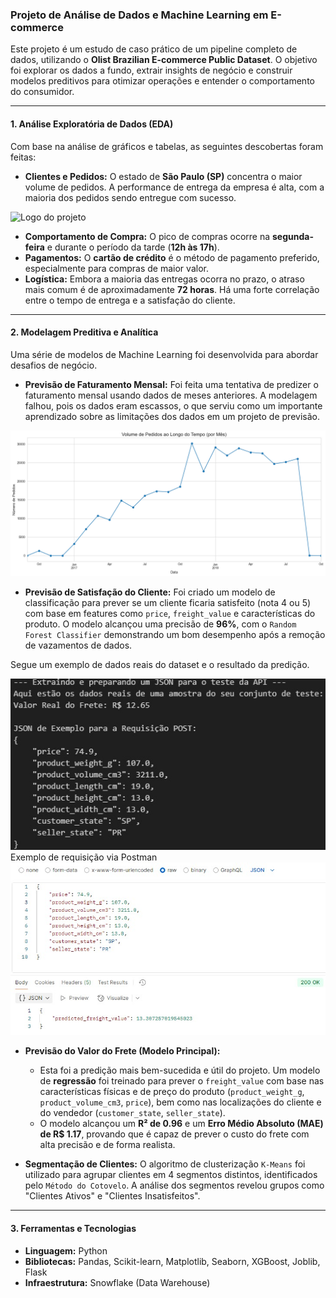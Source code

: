 ### **Projeto de Análise de Dados e Machine Learning em E-commerce**

Este projeto é um estudo de caso prático de um pipeline completo de dados, utilizando o **Olist Brazilian E-commerce Public Dataset**. O objetivo foi explorar os dados a fundo, extrair insights de negócio e construir modelos preditivos para otimizar operações e entender o comportamento do consumidor.

---

#### **1. Análise Exploratória de Dados (EDA)**

Com base na análise de gráficos e tabelas, as seguintes descobertas foram feitas:

* **Clientes e Pedidos:** O estado de **São Paulo (SP)** concentra o maior volume de pedidos. A performance de entrega da empresa é alta, com a maioria dos pedidos sendo entregue com sucesso.
<img src="notebooks/graphics/dist_estados.png" alt="Logo do projeto">

* **Comportamento de Compra:** O pico de compras ocorre na **segunda-feira** e durante o período da tarde (**12h às 17h**).
* **Pagamentos:** O **cartão de crédito** é o método de pagamento preferido, especialmente para compras de maior valor.
* **Logística:** Embora a maioria das entregas ocorra no prazo, o atraso mais comum é de aproximadamente **72 horas**. Há uma forte correlação entre o tempo de entrega e a satisfação do cliente.

---

#### **2. Modelagem Preditiva e Analítica**

Uma série de modelos de Machine Learning foi desenvolvida para abordar desafios de negócio.

* **Previsão de Faturamento Mensal:** Foi feita uma tentativa de predizer o faturamento mensal usando dados de meses anteriores. A modelagem falhou, pois os dados eram escassos, o que serviu como um importante aprendizado sobre as limitações dos dados em um projeto de previsão.

<img src="notebooks/graphics_n_images/dist_faturamento.png" alt="Logo do projeto">

* **Previsão de Satisfação do Cliente:** Foi criado um modelo de classificação para prever se um cliente ficaria satisfeito (nota 4 ou 5) com base em features como `price`, `freight_value` e características do produto. O modelo alcançou uma precisão de **96%**, com o `Random Forest Classifier` demonstrando um bom desempenho após a remoção de vazamentos de dados.

Segue um exemplo de dados reais do dataset e o resultado da predição.

<img src="notebooks/graphics_n_images/dados_reais_API.jpg" alt="Logo do projeto">
Exemplo de requisição via Postman
<img src="notebooks/graphics_n_images/Postman_resultado.jpg" alt="Logo do projeto">

* **Previsão do Valor do Frete (Modelo Principal):**
    * Esta foi a predição mais bem-sucedida e útil do projeto. Um modelo de **regressão** foi treinado para prever o `freight_value` com base nas características físicas e de preço do produto (`product_weight_g`, `product_volume_cm3`, `price`), bem como nas localizações do cliente e do vendedor (`customer_state`, `seller_state`).
    * O modelo alcançou um **R² de 0.96** e um **Erro Médio Absoluto (MAE) de R$ 1.17**, provando que é capaz de prever o custo do frete com alta precisão e de forma realista.

* **Segmentação de Clientes:** O algoritmo de clusterização `K-Means` foi utilizado para agrupar clientes em 4 segmentos distintos, identificados pelo `Método do Cotovelo`. A análise dos segmentos revelou grupos como "Clientes Ativos" e "Clientes Insatisfeitos".

---

#### **3. Ferramentas e Tecnologias**

* **Linguagem:** Python
* **Bibliotecas:** Pandas, Scikit-learn, Matplotlib, Seaborn, XGBoost, Joblib, Flask
* **Infraestrutura:** Snowflake (Data Warehouse)
